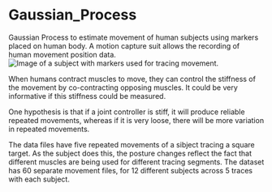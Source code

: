 # Gaussian_Process
Gaussian Process to estimate movement of human subjects using markers placed on human body.
A motion capture suit allows the recording of human movement position data.
![Image of a subject with markers used for tracing movement.](https://github.com/anuparna/Gaussian_Process/blob/master/doc/images/motion_capture.PNG=250x250)

When humans contract muscles to move, they can control the stiffness of the movement by co-contracting opposing muscles. 
It could be very informative if this stiffness could be measured.

One hypothesis is that if a joint controller is stiff, it will produce reliable repeated movements, 
whereas if it is very loose, there will be more variation in repeated movements.

The data files have five repeated movements of a sibject tracing a square target.
As the subject does this, the posture changes reflect the fact that different muscles are being used for different tracing segments.
The dataset has 60 separate movement files, for 12 different subjects across 5 traces with each subject.
